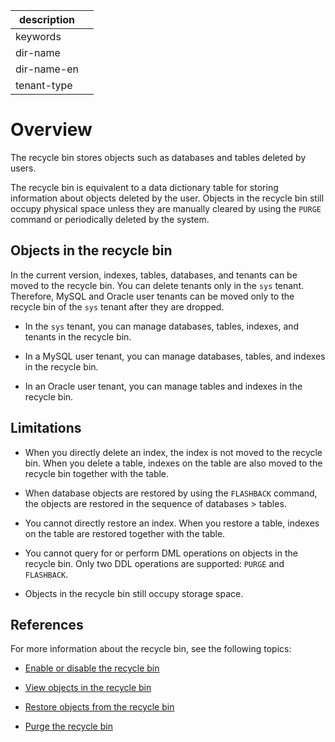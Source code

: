 |description||
|---|---|
|keywords||
|dir-name||
|dir-name-en||
|tenant-type||

# Overview

The recycle bin stores objects such as databases and tables deleted by users.

The recycle bin is equivalent to a data dictionary table for storing information about objects deleted by the user. Objects in the recycle bin still occupy physical space unless they are manually cleared by using the `PURGE` command or periodically deleted by the system.

## Objects in the recycle bin

In the current version, indexes, tables, databases, and tenants can be moved to the recycle bin. You can delete tenants only in the `sys` tenant. Therefore, MySQL and Oracle user tenants can be moved only to the recycle bin of the `sys` tenant after they are dropped.

* In the `sys` tenant, you can manage databases, tables, indexes, and tenants in the recycle bin.

* In a MySQL user tenant, you can manage databases, tables, and indexes in the recycle bin.

* In an Oracle user tenant, you can manage tables and indexes in the recycle bin.

## Limitations

* When you directly delete an index, the index is not moved to the recycle bin. When you delete a table, indexes on the table are also moved to the recycle bin together with the table.

* When database objects are restored by using the `FLASHBACK` command, the objects are restored in the sequence of databases > tables.

* You cannot directly restore an index. When you restore a table, indexes on the table are restored together with the table.

* You cannot query for or perform DML operations on objects in the recycle bin. Only two DDL operations are supported: `PURGE` and `FLASHBACK`.

* Objects in the recycle bin still occupy storage space.

## References

For more information about the recycle bin, see the following topics:

* [Enable or disable the recycle bin](../500.recyclebin-management/200.turn-the-recyclebin-on-or-off.md)

* [View objects in the recycle bin](../500.recyclebin-management/300.view-the-recyclebin-objects.md)

* [Restore objects from the recycle bin](../500.recyclebin-management/400.restore-the-recyclebin-objects.md)

* [Purge the recycle bin](../500.recyclebin-management/500.purge-the-recyclebin.md)
